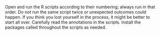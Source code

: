 Open and run the R scripts according to their numbering; always run in that order. 
Do not run the same script twice or unexpected outcomes could happen.
If you think you lost yourself in the process, it might be better to start all over.
Carefully read the annotations in the scripts.
Install the packages called throughout the scripts as needed.
